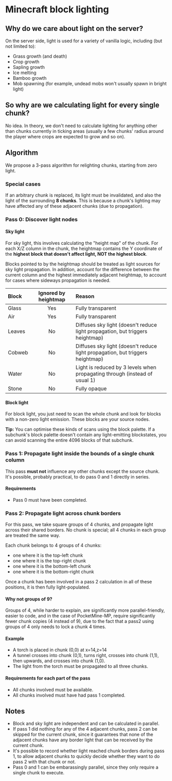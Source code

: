# Minecraft block lighting
## Why do we care about light on the server?
On the server side, light is used for a variety of vanilla logic, including (but not limited to):
- Grass growth (and death)
- Crop growth
- Sapling growth
- Ice melting
- Bamboo growth
- Mob spawning (for example, undead mobs won't usually spawn in bright light)

## So why are we calculating light for every single chunk?
No idea. In theory, we don't need to calculate lighting for anything other than chunks currently in ticking areas (usually a few chunks' radius around the player where crops are expected to grow and so on).

## Algorithm
We propose a 3-pass algorithm for relighting chunks, starting from zero light.

### Special cases
If an arbitrary chunk is replaced, its light must be invalidated, and also the light of the surrounding **8 chunks**. This is because a chunk's lighting may have affected any of these adjacent chunks (due to propagation).

### Pass 0: Discover light nodes
#### Sky light
For sky light, this involves calculating the "height map" of the chunk. For each X/Z column in the chunk, the heightmap contains the Y coordinate of the **highest block that doesn't affect light, NOT the highest block**.

Blocks pointed to by the heightmap should be treated as light sources for sky light propagation.
In addition, account for the difference between the current column and the highest immediately adjacent heightmap, to account for cases where sideways propagation is needed.

| Block | Ignored by heightmap | Reason |
|:------|:--------------------:|:-------|
| Glass | Yes | Fully transparent |
| Air | Yes | Fully transparent |
| Leaves | No | Diffuses sky light (doesn't reduce light propagation, but triggers heightmap) |
| Cobweb | No | Diffuses sky light (doesn't reduce light propagation, but triggers heightmap) |
| Water | No | Light is reduced by 3 levels when propagating through (instead of usual 1) |
| Stone | No | Fully opaque |

#### Block light
For block light, you just need to scan the whole chunk and look for blocks with a non-zero light emission. These blocks are your source nodes.

**Tip:** You can optimise these kinds of scans using the block palette. If a subchunk's block palette doesn't contain any light-emitting blockstates, you can avoid scanning the entire 4096 blocks of that subchunk.

### Pass 1: Propagate light inside the bounds of a single chunk column
This pass **must not** influence any other chunks except the source chunk. It's possible, probably practical, to do pass 0 and 1 directly in series.

#### Requirements
- Pass 0 must have been completed.

### Pass 2: Propagate light across chunk borders
For this pass, we take square groups of 4 chunks, and propagate light across their shared borders.
No chunk is special; all 4 chunks in each group are treated the same way.

Each chunk belongs to 4 groups of 4 chunks:

- one where it is the top-left chunk
- one where it is the top-right chunk
- one where it is the bottom-left chunk
- one where it is the bottom-right chunk

Once a chunk has been involved in a pass 2 calculation in all of these positions, it is then fully light-populated.

#### Why not groups of 9?
Groups of 4, while harder to explain, are significantly more parallel-friendly, easier to code, and in the case of PocketMine-MP, require significantly fewer chunk copies (4 instead of 9), due to the fact that a pass2 using groups of 4 only needs to lock a chunk 4 times.

#### Example
- A torch is placed in chunk (0,0) at x=14,z=14
- A tunnel crosses into chunk (0,1), turns right, crosses into chunk (1,1), then upwards, and crosses into chunk (1,0).
- The light from the torch must be propagated to all three chunks.

#### Requirements for each part of the pass
- All chunks involved must be available.
- All chunks involved must have had pass 1 completed.

## Notes
- Block and sky light are independent and can be calculated in parallel.
- If pass 1 did nothing for any of the 4 adjacent chunks, pass 2 can be skipped for the current chunk, since it guarantees that none of the adjacent chunks have any border light that can be received by the current chunk.
- It's possible to record whether light reached chunk borders during pass 1, to allow adjacent chunks to quickly decide whether they want to do pass 2 with that chunk or not.
- Pass 0 and 1 can be embarassingly parallel, since they only require a single chunk to execute.
